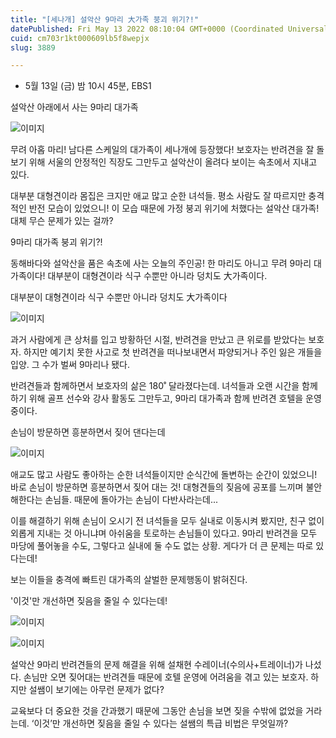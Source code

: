 ```yaml
---
title: "[세나개] 설악산 9마리 大가족 붕괴 위기?!"
datePublished: Fri May 13 2022 08:10:04 GMT+0000 (Coordinated Universal Time)
cuid: cm703r1kt000609lb5f8wepjx
slug: 3889

---
```



- 5월 13일 (금) 밤 10시 45분, EBS1

설악산 아래에서 사는 9마리 대가족

![이미지](https://cdn.hashnode.com/res/hashnode/image/upload/v1739255370274/77d5d895-78fe-4033-976d-23217321d535.png)

무려 아홉 마리! 남다른 스케일의 대가족이 세나개에 등장했다! 보호자는 반려견을 잘 돌보기 위해 서울의 안정적인 직장도 그만두고 설악산이 올려다 보이는 속초에서 지내고 있다.

대부분 대형견이라 몸집은 크지만 애교 많고 순한 녀석들. 평소 사람도 잘 따르지만 충격적인 반전 모습이 있었으니! 이 모습 때문에 가정 붕괴 위기에 처했다는 설악산 대가족! 대체 무슨 문제가 있는 걸까?

9마리 대가족 붕괴 위기?!

동해바다와 설악산을 품은 속초에 사는 오늘의 주인공! 한 마리도 아니고 무려 9마리 대가족이다! 대부분이 대형견이라 식구 수뿐만 아니라 덩치도 大가족이다.

대부분이 대형견이라 식구 수뿐만 아니라 덩치도 大가족이다

![이미지](https://cdn.hashnode.com/res/hashnode/image/upload/v1739255374008/b7be5904-d210-4565-a816-039116192061.png)

과거 사람에게 큰 상처를 입고 방황하던 시절, 반려견을 만났고 큰 위로를 받았다는 보호자. 하지만 예기치 못한 사고로 첫 반려견을 떠나보내면서 파양되거나 주인 잃은 개들을 입양. 그 수가 벌써 9마리나 됐다.

반려견들과 함께하면서 보호자의 삶은 180˚ 달라졌다는데. 녀석들과 오랜 시간을 함께 하기 위해 골프 선수와 강사 활동도 그만두고, 9마리 대가족과 함께 반려견 호텔을 운영 중이다.

손님이 방문하면 흥분하면서 짖어 댄다는데

![이미지](https://cdn.hashnode.com/res/hashnode/image/upload/v1739255377745/150908a9-f1cf-4df6-9233-d496955c9e99.png)

애교도 많고 사람도 좋아하는 순한 녀석들이지만 순식간에 돌변하는 순간이 있었으니! 바로 손님이 방문하면 흥분하면서 짖어 대는 것! 대형견들의 짖음에 공포를 느끼며 불안해한다는 손님들. 때문에 돌아가는 손님이 다반사라는데...

이를 해결하기 위해 손님이 오시기 전 녀석들을 모두 실내로 이동시켜 봤지만, 친구 없이 외롭게 지내는 것 아니냐며 아쉬움을 토로하는 손님들이 있다고. 9마리 반려견을 모두 마당에 풀어놓을 수도, 그렇다고 실내에 둘 수도 없는 상황. 게다가 더 큰 문제는 따로 있다는데!

보는 이들을 충격에 빠트린 대가족의 살벌한 문제행동이 밝혀진다.

'이것'만 개선하면 짖음을 줄일 수 있다는데!

![이미지](https://cdn.hashnode.com/res/hashnode/image/upload/v1739255381013/84bfa307-8b23-4e6b-93cb-d39351aaf2a3.png)

![이미지](https://cdn.hashnode.com/res/hashnode/image/upload/v1739255384635/1dc8acc5-04cf-4c90-b969-66313371b353.png)

설악산 9마리 반려견들의 문제 해결을 위해 설채현 수레이너(수의사+트레이너)가 나섰다. 손님만 오면 짖어대는 반려견들 때문에 호텔 운영에 어려움을 겪고 있는 보호자. 하지만 설쌤이 보기에는 아무런 문제가 없다?

교육보다 더 중요한 것을 간과했기 때문에 그동안 손님을 보면 짖을 수밖에 없었을 거라는데. ‘이것’만 개선하면 짖음을 줄일 수 있다는 설쌤의 특급 비법은 무엇일까?